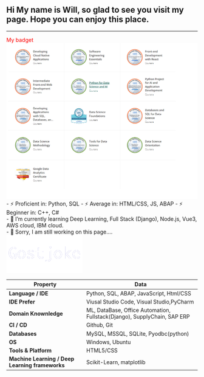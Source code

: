 <!DOCTYPE html>
<html lang="en">
<head>
    <meta charset="UTF-8">
    <meta name="viewport" content="width=device-width, initial-scale=1.0">
</head>
<body>

  <div>
    <div>
        <h2>Hi My name is Will, so glad to see you visit my page. Hope you can enjoy this place. </h2>
    </div>
    <hr>
    <div> <span style="color:red;"> My badget </span>
      <img src="https://github.com/gostjoke/gostjoke/blob/main/assets/credly.png" alt="IMG Dead">  
    </div>
    <div>
    - ⚡ Proficient in: Python, SQL 
    - ⚡ Average in: HTML/CSS, JS, ABAP
    - ⚡ Beginner in: C++, C#
    </div>
    <div>
    - 🌱 I’m currently learning Deep Learning, Full Stack (Django), Node.js, Vue3, AWS cloud, IBM cloud. 
    </div>
    <div>
    - 🔭 Sorry, I am still working on this page....
    </div>
  </div>
</body>
</html>

<img src="https://github.com/gostjoke/gostjoke/blob/main/assets/name.gif" alt="IMG Dead">  
<!--   my-skils -->


| Property                                        | Data                                                                     |
|-------------------------------------------------|--------------------------------------------------------------------------|
| **Language / IDE**                              | Python, SQL, ABAP, JavaScript, Html/CSS                                  |
| **IDE Prefer**                                  | Viusal Studio Code, Visual Studio,PyCharm|
| **Domain Knownledge**                           | ML, DataBase, Office Automation, Fullstack(Django), SupplyChain, SAP ERP |
| **CI / CD**                                     | Github, Git |
| **Databases**                                   | MySQL, MSSQL, SQLite, Pyodbc(python) |
| **OS**                                          | Windows, Ubuntu |
| **Tools & Platform**                            | HTML5/CSS|
| **Machine Learning / Deep Learning frameworks** | Scikit-Learn,  matplotlib|


<!--
**gostjoke/gostjoke** is a ✨ _special_ ✨ repository because its `README.md` (this file) appears on your GitHub profile.

Here are some ideas to get you started:

- 🔭 I’m currently working on ...
- 🌱 I’m currently learning ...
- 👯 I’m looking to collaborate on ...
- 🤔 I’m looking for help with ...
- 💬 Ask me about ...
- 📫 How to reach me: ...
- 😄 Pronouns: ...
- ⚡ Fun fact: ...
-->
